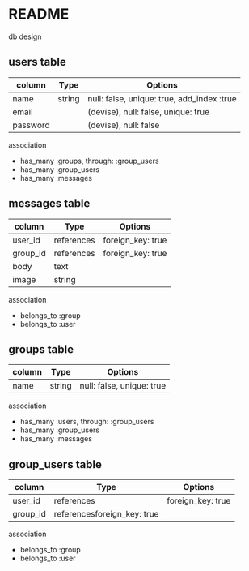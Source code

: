 # README

db design

## users table
|column|Type|Options|
|------|----|-------|
|name|string|null: false, unique: true, add_index :true|
|email||(devise), null: false, unique: true|
|password||(devise), null: false|

association
- has_many :groups, through: :group_users
- has_many :group_users
- has_many :messages

## messages table
|column|Type|Options|
|------|----|-------|
|user_id|references|foreign_key: true|
|group_id|references|foreign_key: true|
|body|text||
|image|string||


association
- belongs_to :group
- belongs_to :user

## groups table
|column|Type|Options|
|------|----|-------|
|name|string|null: false, unique: true|

association
- has_many :users, through: :group_users
- has_many :group_users
- has_many :messages


## group_users table
|column|Type|Options|
|------|----|-------|
|user_id|references|foreign_key: true|
|group_id|referencesforeign_key: true|

association
- belongs_to :group
- belongs_to :user



